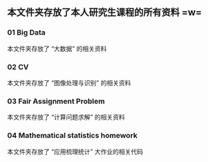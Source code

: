 ## 本文件夹存放了本人研究生课程的所有资料 =w=

### 01 Big Data
本文件夹存放了 “大数据” 的相关资料

### 02 CV
本文件夹存放了 “图像处理与识别” 的相关资料  

### 03 Fair Assignment Problem
本文件夹存放了 “计算问题求解” 的相关资料

### 04 Mathematical statistics homework
本文件夹存放了 “应用梳理统计” 大作业的相关代码
